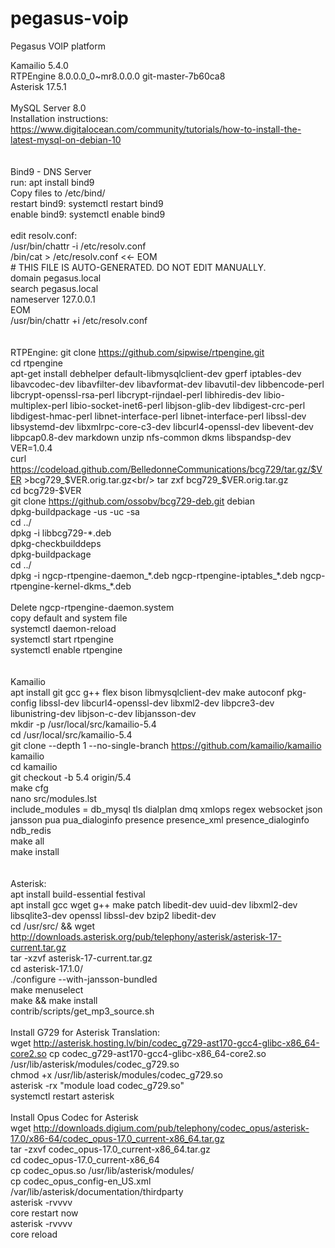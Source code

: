 # pegasus-voip
Pegasus VOIP platform

Kamailio 5.4.0<br/>
RTPEngine 8.0.0.0_0~mr8.0.0.0 git-master-7b60ca8<br/>
Asterisk 17.5.1<br/>
<br/>
MySQL Server 8.0<br/>
Installation instructions: https://www.digitalocean.com/community/tutorials/how-to-install-the-latest-mysql-on-debian-10<br/>
<br/>
<br/>
Bind9 - DNS Server<br/>
run: apt install bind9<br/>
Copy files to /etc/bind/<br/>
restart bind9: systemctl restart bind9<br/>
enable bind9: systemctl enable bind9<br/>
<br/>
edit resolv.conf:<br/>
/usr/bin/chattr -i /etc/resolv.conf<br/>
/bin/cat > /etc/resolv.conf <<- EOM<br/>
&#35; THIS FILE IS AUTO-GENERATED. DO NOT EDIT MANUALLY.<br/>
domain pegasus.local<br/>
search pegasus.local<br/>
nameserver 127.0.0.1<br/>
EOM<br/>
/usr/bin/chattr +i /etc/resolv.conf<br/>
<br/>
<br/>
RTPEngine:
git clone https://github.com/sipwise/rtpengine.git<br/>
cd rtpengine<br/>
apt-get install debhelper default-libmysqlclient-dev gperf iptables-dev libavcodec-dev libavfilter-dev libavformat-dev libavutil-dev libbencode-perl libcrypt-openssl-rsa-perl libcrypt-rijndael-perl libhiredis-dev libio-multiplex-perl libio-socket-inet6-perl libjson-glib-dev libdigest-crc-perl libdigest-hmac-perl libnet-interface-perl libnet-interface-perl libssl-dev libsystemd-dev libxmlrpc-core-c3-dev libcurl4-openssl-dev libevent-dev libpcap0.8-dev markdown unzip nfs-common dkms libspandsp-dev<br/>
VER=1.0.4<br/>
curl https://codeload.github.com/BelledonneCommunications/bcg729/tar.gz/$VER >bcg729_$VER.orig.tar.gz<br/>
tar zxf bcg729_$VER.orig.tar.gz<br/>
cd bcg729-$VER<br/>
git clone https://github.com/ossobv/bcg729-deb.git debian<br/>
dpkg-buildpackage -us -uc -sa<br/>
cd ../<br/>
dpkg -i libbcg729-\*.deb<br/>
dpkg-checkbuilddeps<br/>
dpkg-buildpackage<br/>
cd ../<br/>
dpkg -i ngcp-rtpengine-daemon_\*.deb ngcp-rtpengine-iptables_\*.deb ngcp-rtpengine-kernel-dkms_\*.deb<br/>
<br/>
Delete ngcp-rtpengine-daemon.system<br/>
copy default and system file<br/>
systemctl daemon-reload<br/>
systemctl start rtpengine<br/>
systemctl enable rtpengine<br/>
<br/>
<br/>
Kamailio<br/>
apt install git gcc g++ flex bison libmysqlclient-dev make autoconf pkg-config libssl-dev libcurl4-openssl-dev libxml2-dev libpcre3-dev libunistring-dev libjson-c-dev libjansson-dev<br/>
mkdir -p /usr/local/src/kamailio-5.4<br/>
cd /usr/local/src/kamailio-5.4<br/>
git clone --depth 1 --no-single-branch https://github.com/kamailio/kamailio kamailio<br/>
cd kamailio<br/>
git checkout -b 5.4 origin/5.4<br/>
make cfg<br/>
nano src/modules.lst<br/>
include_modules = db_mysql tls dialplan dmq xmlops regex websocket json jansson pua pua_dialoginfo presence presence_xml presence_dialoginfo ndb_redis<br/>
make all<br/>
make install<br/>
<br/>
<br/>
Asterisk:<br/>
apt install build-essential festival<br/>
apt install gcc wget g++ make patch libedit-dev uuid-dev  libxml2-dev libsqlite3-dev openssl libssl-dev bzip2 libedit-dev<br/>
cd /usr/src/ && wget http://downloads.asterisk.org/pub/telephony/asterisk/asterisk-17-current.tar.gz<br/>
tar -xzvf asterisk-17-current.tar.gz<br/>
cd asterisk-17.1.0/<br/>
./configure  --with-jansson-bundled<br/>
make menuselect<br/>
make && make install<br/>
contrib/scripts/get_mp3_source.sh<br/>
<br/>
Install G729 for Asterisk Translation:<br/>
wget http://asterisk.hosting.lv/bin/codec_g729-ast170-gcc4-glibc-x86_64-core2.so
cp codec_g729-ast170-gcc4-glibc-x86_64-core2.so /usr/lib/asterisk/modules/codec_g729.so<br/>
chmod  +x /usr/lib/asterisk/modules/codec_g729.so<br/>
asterisk -rx "module load codec_g729.so"<br/>
systemctl restart asterisk<br/>
<br/>
Install Opus Codec for Asterisk<br/>
wget http://downloads.digium.com/pub/telephony/codec_opus/asterisk-17.0/x86-64/codec_opus-17.0_current-x86_64.tar.gz<br/>
tar -zxvf codec_opus-17.0_current-x86_64.tar.gz<br/>
cd codec_opus-17.0_current-x86_64<br/>
cp codec_opus.so /usr/lib/asterisk/modules/<br/>
cp codec_opus_config-en_US.xml /var/lib/asterisk/documentation/thirdparty<br/>
asterisk -rvvvv<br/>
core restart now<br/>
asterisk -rvvvv<br/>
core reload<br/>
